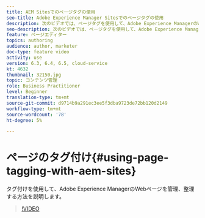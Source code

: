 ```yaml
---
title: AEM Sitesでのページタグの使用
seo-title: Adobe Experience Manager Sitesでのページタグの使用
description: 次のビデオでは、ページタグを使用して、Adobe Experience ManagerのWebサイト内のコンテンツを迅速かつ容易に分類する方法に焦点を当てています。
seo-description: 次のビデオでは、ページタグを使用して、Adobe Experience ManagerのWebサイト内のコンテンツを迅速かつ容易に分類する方法に焦点を当てています。
feature: ページエディター
topics: authoring
audience: author, marketer
doc-type: feature video
activity: use
version: 6.3, 6.4, 6.5, cloud-service
kt: 4632
thumbnail: 32150.jpg
topic: コンテンツ管理
role: Business Practitioner
level: Beginner
translation-type: tm+mt
source-git-commit: d9714b9a291ec3ee5f3dba9723de72bb120d2149
workflow-type: tm+mt
source-wordcount: '78'
ht-degree: 5%

---
```



# ページのタグ付け{#using-page-tagging-with-aem-sites}

タグ付けを使用して、Adobe Experience ManagerのWebページを管理、整理する方法を説明します。

>[!VIDEO](https://video.tv.adobe.com/v/32150?quality=12&learn=on)
